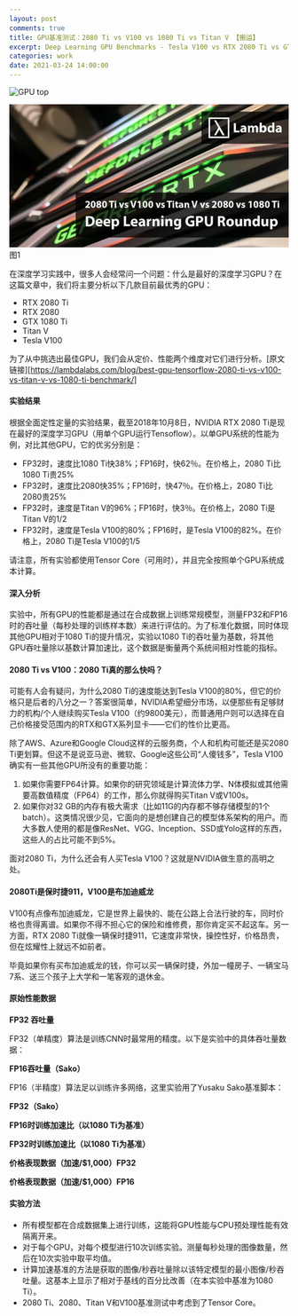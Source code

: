 ```yaml
---
layout: post
comments: true
title: GPU基准测试：2080 Ti vs V100 vs 1080 Ti vs Titan V 【搬运】
excerpt: Deep Learning GPU Benchmarks - Tesla V100 vs RTX 2080 Ti vs GTX 1080 Ti vs Titan V
categories: work
date: 2021-03-24 14:00:00
---
```


![GPU top](/liuziyang1106.github.io/_images/GPU-top.png)

<div class="imgcap">
<img src="/_images/GPU-top.png">
<div class="thecap">图1</div>
</div>

在深度学习实践中，很多人会经常问一个问题：什么是最好的深度学习GPU？在这篇文章中，我们将主要分析以下几款目前最优秀的GPU：

- RTX 2080 Ti
- RTX 2080
- GTX 1080 Ti
- Titan V
- Tesla V100

为了从中挑选出最佳GPU，我们会从定价、性能两个维度对它们进行分析。[原文链接][https://lambdalabs.com/blog/best-gpu-tensorflow-2080-ti-vs-v100-vs-titan-v-vs-1080-ti-benchmark/]

#### **实验结果**

根据全面定性定量的实验结果，截至2018年10月8日，NVIDIA RTX 2080 Ti是现在最好的深度学习GPU（用单个GPU运行Tensoflow）。以单GPU系统的性能为例，对比其他GPU，它的优劣分别是：

- FP32时，速度比1080 Ti快38%；FP16时，快62％。在价格上，2080 Ti比1080 Ti贵25%
- FP32时，速度比2080快35%；FP16时，快47％。在价格上，2080 Ti比2080贵25%
- FP32时，速度是Titan V的96%；FP16时，快3％。在价格上，2080 Ti是Titan V的1/2
- FP32时，速度是Tesla V100的80%；FP16时，是Tesla V100的82%。在价格上，2080 Ti是Tesla V100的1/5

请注意，所有实验都使用Tensor Core（可用时），并且完全按照单个GPU系统成本计算。

#### **深入分析**

实验中，所有GPU的性能都是通过在合成数据上训练常规模型，测量FP32和FP16时的吞吐量（每秒处理的训练样本数）来进行评估的。为了标准化数据，同时体现其他GPU相对于1080 Ti的提升情况，实验以1080 Ti的吞吐量为基数，将其他GPU吞吐量除以基数计算加速比，这个数据是衡量两个系统间相对性能的指标。

#### **2080 Ti vs V100：2080 Ti真的那么快吗？**

可能有人会有疑问，为什么2080 Ti的速度能达到Tesla V100的80%，但它的价格只是后者的八分之一？答案很简单，NVIDIA希望细分市场，以便那些有足够财力的机构/个人继续购买Tesla V100（约9800美元），而普通用户则可以选择在自己价格接受范围内的RTX和GTX系列显卡——它们的性价比更高。

除了AWS、Azure和Google Cloud这样的云服务商，个人和机构可能还是买2080 Ti更划算。但这不是说亚马逊、微软、Google这些公司“人傻钱多”，Tesla V100确实有一些其他GPU所没有的重要功能：

1. 如果你需要FP64计算。如果你的研究领域是计算流体力学、N体模拟或其他需要高数值精度（FP64）的工作，那么你就得购买Titan V或V100s。
2. 如果你对32 GB的内存有极大需求（比如11G的内存都不够存储模型的1个batch）。这类情况很少见，它面向的是想创建自己的模型体系架构的用户。而大多数人使用的都是像ResNet、VGG、Inception、SSD或Yolo这样的东西，这些人的占比可能不到5%。

面对2080 Ti，为什么还会有人买Tesla V100？这就是NVIDIA做生意的高明之处。

#### **2080Ti是保时捷911，V100是布加迪威龙**

V100有点像布加迪威龙，它是世界上最快的、能在公路上合法行驶的车，同时价格也贵得离谱。如果你不得不担心它的保险和维修费，那你肯定买不起这车。另一方面，RTX 2080 Ti就像一辆保时捷911，它速度非常快，操控性好，价格昂贵，但在炫耀性上就远不如前者。

毕竟如果你有买布加迪威龙的钱，你可以买一辆保时捷，外加一幢房子、一辆宝马7系、送三个孩子上大学和一笔客观的退休金。

#### **原始性能数据**

**FP32 吞吐量**

FP32（单精度）算法是训练CNN时最常用的精度。以下是实验中的具体吞吐量数据：

**FP16吞吐量（Sako）**

FP16（半精度）算法足以训练许多网络，这里实验用了Yusaku Sako基准脚本：

**FP32（Sako）**

**FP16时训练加速比（以1080 Ti为基准）**

**FP32时训练加速比（以1080 Ti为基准）**

**价格表现数据（加速/$1,000）FP32**

**价格表现数据（加速/$1,000）FP16**

#### 实验方法

- 所有模型都在合成数据集上进行训练，这能将GPU性能与CPU预处理性能有效隔离开来。
- 对于每个GPU，对每个模型进行10次训练实验。测量每秒处理的图像数量，然后在10次实验中取平均值。
- 计算加速基准的方法是获取的图像/秒吞吐量除以该特定模型的最小图像/秒吞吐量。这基本上显示了相对于基线的百分比改善（在本实验中基准为1080 Ti）。
- 2080 Ti、2080、Titan V和V100基准测试中考虑到了Tensor Core。